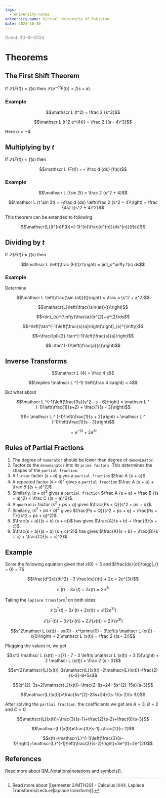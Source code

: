 ```yaml
---
tags:
  - university-notes
university-name: Virtual University of Pakistan
date: 2024-10-30
---
```


<span style="color: gray;">Dated: 30-10-2024</span>

# Theorems

## The First Shift Theorem

If $\mathscr L (F(t)) = f(s)$ then $\mathscr L (e^{-at} F(t)) = f(s + a)$.

### Example

$$\mathscr L (t^2) = \frac 2 {s^3}$$

$$\mathscr L (t^2 e^{4t}) = \frac 2 {(s - 4)^3}$$

Here $a = -4$.

## Multiplying by $t$

If $\mathscr L (F(t)) = f(s)$ then  

$$\mathscr L (F(t)) = - \frac d {ds} (f(s))$$

### Example

$$\mathscr L (\sin 2t) = \frac 2 {s^2 + 4}$$

$$\mathscr L (t \sin 2t) = -\frac d {ds} \left(\frac 2 {s^2 + 4}\right) = \frac {4s} {(s^2 + 4)^2}$$

This theorem can be extended to following  

$$\mathscr{L}(t^{n}F(t))=(-1)^{n}\frac{d^{n}}{ds^{n}}(f(s))$$

## Dividing by $t$

If $\mathscr L (F(t)) = f(s)$ then  

$$\mathscr L \left(\frac {F(t)} t\right) = \int_s^\infty f(s) ds$$

### Example

Determine  

$$\mathscr L \left(\frac{\sin (at)}{t}\right) = \frac a {s^2 + a^2}$$

$$\mathscr{L}\left(\frac{\sin(at)}{t}\right)$$

$$=\int_{s}^{\infty}\frac{a}{s^{2}+a^{2}}ds$$

$$=\left[\tan^{-1}\left(\frac{s}{a}\right)\right]_{s}^{\infty}$$

$$=\frac{\pi}{2}-\tan^{-1}\left(\frac{s}{a}\right)$$

$$=\tan^{-1}\left(\frac{a}{s}\right)$$

## Inverse Transforms

$$\mathscr L (4) = \frac 4 s$$

$$\implies \mathscr L ^{-1} \left(\frac 4 s\right) = 4$$

But what about  

$$\mathscr L ^{-1}\left(\frac{3s}{s^2 - s - 6}\right) = \mathscr L ^ {-1}\left(\frac{1}{s+2} + \frac{1}{s - 3}\right)$$

$$= \mathscr L ^ {-1}\left(\frac{1}{s + 2}\right) + \mathscr L ^ {-1}\left(\frac{1}{s - 3}\right)$$

$$= e^{-2t} + 2 e^{3t}$$

## Rules of Partial Fractions

1. The degree of `numerator` should be lower than degree of `denominator`.
2. Factorize the `denominator` into its `prime factors`. This determines the shapes of the `partial fraction`.
3. A `linear` factor $(s + a)$ gives a `partial fraction` $\frac A {s + a}$.
4. A repeated factor $(s + a)^2$ gives a `partial fraction` $\frac A {s + a} + \frac B {(s + a)^2}$.
5. Similarly, $(s + a)^3$ gives a `partial fraction` $\frac A {s + a} + \frac B {(s + a)^2} + \frac C {(s + a)^3}$.
6. A `quadratic` factor $(s^2 + ps + q)$ gives $\frac{Ps + Q}{s^2 + ps + q}$.
7. Similarly, $(s^2 + ps + q)^2$ gives $\frac{Ps + Q}{s^2 + ps + q} + \frac{Rs + T}{(s^2 + ps + q)^2}$.
8. $\frac{s + a}{(s + b) (s + c)}$ has gives $\frac{A}{s + b} + \frac{B}{s + c}$.
9. $\frac{s + a}{(s + b) (s + c)^2}$ has gives $\frac{A}{s + b} + \frac{B}{s + c} + \frac{C}{(s + c)^2}$.

## Example

Solve the following equation given that $x(0) = 5$ and $\frac{dx}{dt}\bigg|_{t = 0} = 7$  

$$\frac{d^2x}{dt^2} - 3 \frac{dx}{dt} + 2x = 2e^{3t}$$

$$x^{\prime \prime}(t) - 3x^\prime(t) + 2x(t) = 2e^{3t}$$

Taking the `laplace transform`[^1] on both sides

$$\mathscr L (x^{\prime \prime}(t) - 3x^\prime(t) + 2x(t)) = \mathscr L (2e^{3t})$$

$$\mathscr {L}(x^{\prime\prime}(t))-3\mathscr{L}(x^{\prime}(t))+2\mathscr{L}(x(t))=2\mathscr{L}(e^{3t})$$

$$s^2\mathscr L (x(t)) - sx(0) - x^\prime(0) - 3\left(s \mathscr L (x(t)) - x(0)\right) + 2 \mathscr L (x(t)) = \frac 2 {(s - 3)}$$

Plugging the values in, we get  

$$s^2 \mathscr L (x(t)) - s(7) - 7 - 3 \left(s \mathscr L (x(t)) + 3 (5)\right) + 2 \mathscr L (x(t)) = \frac 2 {s - 3}$$

$$s^{2}\mathscr{L}(x(t))-3s\mathscr{L}(x(t))+2\mathscr{L}(x(t))=\frac{2}{s-3}-8+5s$$

$$(s^{2}-3s+2)\mathscr{L}(x(t))=\frac{2-8s+24+5s^{2}-15s}{s-3}$$

$$\mathscr{L}(x(t))=\frac{5s^{2}-23s+24}{(s-1)(s-2)(s-3)}$$

After solving the `partial fraction`, the coefficients we get are $A = 3$, $B = 2$ and $C = 0$  

$$\mathscr{L}(x(t))=\frac{3}{s-1}+\frac{2}{s-2}+\frac{0}{s-3}$$

$$\mathscr{L}(x(t))=\frac{3}{s-1}+\frac{2}{s-2}$$

$$x(t)=\mathscr{L}^{-1}\left(\frac{3}{s-1}\right)+\mathscr{L}^{-1}\left(\frac{2}{s-2}\right)=3e^{t}+2e^{2t}$$

## References

Read more about [[M_Notations|notations and symbols]].

[^1]: Read more about [[semester 2/MTH301 - Calculus II/44. Laplace Transforms/Lecture|laplace transform]].
